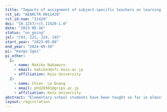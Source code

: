 ```yaml
---
title: "Impacts of assignment of subject-specific teachers on learning outcomes in elementary schools "
rct_id: "AEARCTR-0011420"
rct_id_num: "11420"
doi: "10.1257/rct.11420-1.0"
date: "2023-05-16"
status: "on_going"
jel: "C93, I21, J24, J45"
start_year: "2023-05-08"
end_year: "2024-09-30"
pi: "Kengo Igei"
pi_other:
  1:
    - name: Makiko Nakamuro
    - email: makikon@sfc.keio.ac.jp
    - affiliation: Keio University
  2:
    - name: Chien  Le Quang
    - email: phd20301@grips.ac.jp
    - affiliation: Keio University
abstract: "Elementary school students have been taught so far in almost all subjects by a single teacher under class-based teacher assignments. Recently, the introduction of subject-based teacher assignments is widely discussed for the purpose of in-depth instruction by teachers with expertise in subject and reduction of teacher workload in Japan. Theoretically, the comparative advantage of subject-based teacher assignments is considered to increase educational effectiveness. Previous empirical studies, however, showed non-significant or adverse effects on learning outcomes. Thus, the impacts of subject-based teacher assignments remain unclear. This study, with the cooperation of a board of education of a prefecture in Japan, attempts to examine assignment of new part-time teachers specialized in math and science on learning outcomes in elementary schools, using a randomized control trial."
layout: registration
---
```


